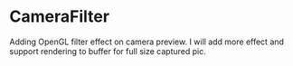 # CameraFilter
Adding OpenGL filter effect on camera preview.
I will add more effect and support rendering to buffer for full size captured pic.
